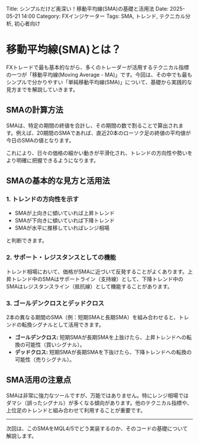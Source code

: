 Title: シンプルだけど奥深い！移動平均線(SMA)の基礎と活用法
Date: 2025-05-21 14:00
Category: FXインジケーター
Tags: SMA, トレンド, テクニカル分析, 初心者向け

# 移動平均線(SMA)とは？

FXトレードで最も基本的ながら、多くのトレーダーが活用するテクニカル指標の一つが「移動平均線(Moving Average - MA)」です。今回は、その中でも最もシンプルで分かりやすい「単純移動平均線(SMA)」について、基礎から実践的な見方までを解説していきます。

## SMAの計算方法

SMAは、特定の期間の終値を合計し、その期間の数で割ることで算出されます。例えば、20期間のSMAであれば、直近20本のローソク足の終値の平均値が今日のSMAの値となります。

これにより、日々の価格の細かい動きが平滑化され、トレンドの方向性や勢いをより明確に把握できるようになります。

## SMAの基本的な見方と活用法

### 1. トレンドの方向性を示す

* SMAが上向きに傾いていれば上昇トレンド
* SMAが下向きに傾いていれば下降トレンド
* SMAが水平に推移していればレンジ相場

と判断できます。

### 2. サポート・レジスタンスとしての機能

トレンド相場において、価格がSMAに近づいて反発することがよくあります。上昇トレンド中のSMAはサポートライン（支持線）として、下降トレンド中のSMAはレジスタンスライン（抵抗線）として機能することがあります。

### 3. ゴールデンクロスとデッドクロス

2本の異なる期間のSMA（例：短期SMAと長期SMA）を組み合わせると、トレンドの転換シグナルとして活用できます。
* **ゴールデンクロス:** 短期SMAが長期SMAを上抜けたら、上昇トレンドへの転換の可能性（買いシグナル）。
* **デッドクロス:** 短期SMAが長期SMAを下抜けたら、下降トレンドへの転換の可能性（売りシグナル）。

## SMA活用の注意点

SMAは非常に強力なツールですが、万能ではありません。特にレンジ相場ではダマシ（誤ったシグナル）が多くなる傾向があります。他のテクニカル指標や、上位足のトレンドと組み合わせて利用することが重要です。

---

次回は、このSMAをMQL4/5でどう実装するのか、そのコードの基礎について解説します。